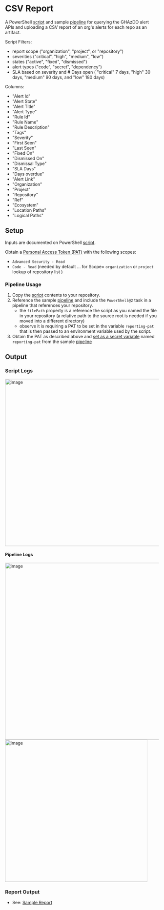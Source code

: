 # CSV Report
A PowerShell [script](./ghazdo-csv-report.ps1) and sample [pipeline](./ghazdo-csv-report.yml) for querying the GHAzDO alert APIs and uploading a CSV report of an org's alerts for each repo as an artifact.

Script Filters:
- report scope ("organization", "project", or "repository")
- severities ("critical", "high", "medium", "low")
- states ("active", "fixed", "dismissed")
- alert types ("code", "secret", "dependency")
- SLA based on severity and # Days open ( "critical" 7 days, "high" 30 days, "medium" 90 days, and "low" 180 days)

Columns:
- "Alert Id"
- "Alert State"
- "Alert Title"
- "Alert Type"
- "Rule Id"
- "Rule Name"
- "Rule Description"
- "Tags"
- "Severity"
- "First Seen"
- "Last Seen"
- "Fixed On"
- "Dismissed On"
- "Dismissal Type"  
- "SLA Days"
- "Days overdue"
- "Alert Link"
- "Organization"
- "Project"
- "Repository"
- "Ref"
- "Ecosystem"
- "Location Paths"  
- "Logical Paths"

## Setup

Inputs are documented on PowerShell [script](./ghazdo-csv-report.ps1).  

Obtain a [Personal Access Token (PAT)](https://learn.microsoft.com/en-us/azure/devops/organizations/accounts/use-personal-access-tokens-to-authenticate?view=azure-devops&tabs=Windows) with the following scopes:
- `Advanced Security - Read`
- `Code - Read` (needed by default ... for Scope= `organization` or `project` lookup of repository list )

### Pipeline Usage
1. Copy the [script](./ghazdo-csv-report.ps1) contents to your repository.
1. Reference the sample [pipeline](./ghazdo-csv-report.yml) and include the `PowerShell@2` task in a pipeline that references your repository. 
   - the `filePath` property is a reference the script as you named the file in your repository (a relative path to the source root is needed if you moved into a different directory)
   - observe it is requiring a PAT to be set in the variable `reporting-pat` that is then passed to an environment variable used by the script.
1. Obtain the PAT as described above and [set as a secret variable](https://learn.microsoft.com/en-us/azure/devops/pipelines/process/set-secret-variables) named `reporting-pat` from the sample [pipeline](./ghazdo-csv-report.yml)


## Output

### Script Logs

<img width="548" alt="image" src="https://github.com/microsoft/GHAzDO-Resources/assets/1760475/5cfb4be1-a4b4-42ed-be8f-b9aad306c5cd">

#### Pipeline Logs

<img width="580" alt="image" src="https://github.com/microsoft/GHAzDO-Resources/assets/1760475/1e4a085c-eefe-4dc7-9b68-eb9710112487">

<img width="466" alt="image" src="https://github.com/microsoft/GHAzDO-Resources/assets/1760475/897758f7-d1f6-43ed-a462-8814b4ad8273">

### Report Output

- See: [Sample Report](./ghazdo-report-20231020.1.csv)

